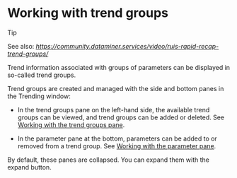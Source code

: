 # Working with trend groups

> [!TIP]
> See also:
> *<https://community.dataminer.services/video/ruis-rapid-recap-trend-groups/>* 

Trend information associated with groups of parameters can be displayed in so-called trend groups.

Trend groups are created and managed with the side and bottom panes in the Trending window:

- In the trend groups pane on the left-hand side, the available trend groups can be viewed, and trend groups can be added or deleted. See [Working with the trend groups pane](Working_with_the_trend_groups_pane.md).

- In the parameter pane at the bottom, parameters can be added to or removed from a trend group. See [Working with the parameter pane](Working_with_the_parameter_pane.md).

By default, these panes are collapsed. You can expand them with the expand button.

